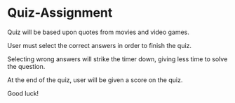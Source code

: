 # Quiz-Assignment

Quiz will be based upon quotes from movies and video games.

User must select the correct answers in order to finish the quiz.

Selecting wrong answers will strike the timer down, giving less time to solve the question.

At the end of the quiz, user will be given a score on the quiz.

Good luck!
